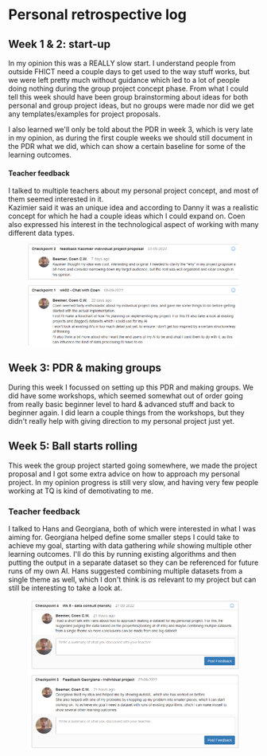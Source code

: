 # Personal retrospective log

## Week 1 & 2: start-up

In my opinion this was a REALLY slow start. I understand people from outside FHICT need a couple days to get used to the way stuff works, but we were left pretty much without guidance which led to a lot of people doing nothing during the group project concept phase. From what I could tell this week should have been group brainstorming about ideas for both personal and group project ideas, but no groups were made nor did we get any templates/examples for project proposals.

I also learned we'll only be told about the PDR in week 3, which is very late in my opinion, as during the first couple weeks we should still document in the PDR what we did, which can show a certain baseline for some of the learning outcomes.&#x20;

#### Teacher feedback

I talked to multiple teachers about my personal project concept, and most of them seemed interested in it. \
Kazimier said it was an unique idea and according to Danny it was a realistic concept for which he had a couple ideas which I could expand on. Coen also expressed his interest in the technological aspect of working with many different data types.

<figure><img src="../.gitbook/assets/image (1).png" alt=""><figcaption></figcaption></figure>



## Week 3: PDR & making groups

During this week I focussed on setting up this PDR and making groups. We did have some workshops, which seemed somewhat out of order going from really basic beginner level to hard & advanced stuff and back to beginner again. I did learn a couple things from the workshops, but they didn't really help with giving direction to my personal project just yet.

## Week 5: Ball starts rolling

This week the group project started going somewhere, we made the project proposal and I got some extra advice on how to approach my personal project. In my opinion progress is still very slow, and having very few people working at TQ is kind of demotivating to me.

### Teacher feedback

I talked to Hans and Georgiana, both of which were interested in what I was aiming for. Georgiana helped define some smaller steps I could take to achieve my goal, starting with data gathering _while_ showing multiple other learning outcomes. I'll do this by running existing algorithms and then putting the output in a separate dataset so they can be referenced for future runs of my own AI. Hans suggested combining multiple datasets from a single theme as well, which I don't think is _as_ relevant to my project but can still be interesting to take a look at.

<figure><img src="../.gitbook/assets/image.png" alt=""><figcaption></figcaption></figure>
